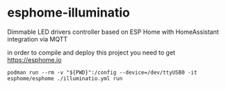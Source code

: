 # esphome-illuminatio
Dimmable LED drivers controller based on ESP Home with HomeAssistant integration via MQTT

in order to compile and deploy this project you need to get https://esphome.io


```podman run --rm -v "${PWD}":/config --device=/dev/ttyUSB0 -it esphome/esphome ./illuminatio.yml run```